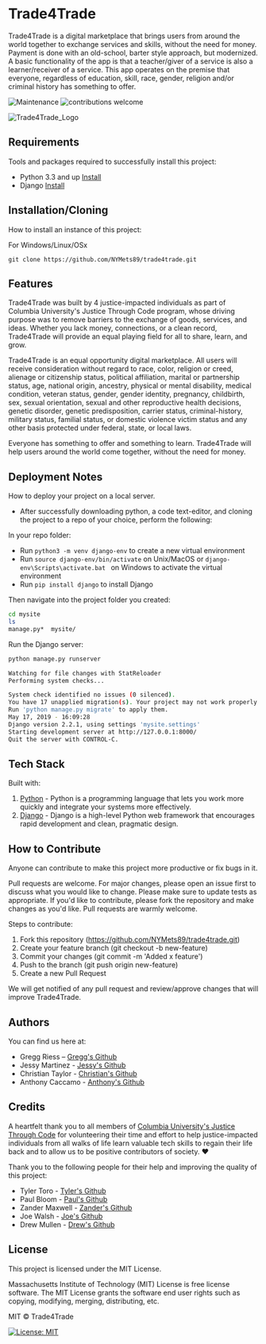 # Trade4Trade
Trade4Trade is a digital marketplace that brings users from around the world together to exchange services and skills, without the need for money. Payment is done with an old-school, barter style approach, but modernized. A basic functionality of the app is that a teacher/giver of a service is also a learner/receiver of a service. This app operates on the premise that everyone, regardless of education, skill, race, gender, religion and/or criminal history has something to offer. 

![Maintenance](https://img.shields.io/badge/Maintained%3F-yes-green.svg)
![contributions welcome](https://img.shields.io/badge/contributions-welcome-brightgreen.svg?style=flat)

![Trade4Trade_Logo](https://user-images.githubusercontent.com/90114424/147296073-0449919e-8d0b-4646-a334-fd4bdbc65fb4.PNG)


## Requirements
Tools and packages required to successfully install this project:
* Python 3.3 and up [Install](https://www.python.org/downloads/)
* Django [Install](https://docs.djangoproject.com/en/4.0/topics/install/)


## Installation/Cloning
How to install an instance of this project:

For Windows/Linux/OSx

`git clone https://github.com/NYMets89/trade4trade.git`
 
## Features
Trade4Trade was built by 4 justice-impacted individuals as part of Columbia University's Justice Through Code program, whose driving purpose was to remove barriers to the exchange of goods, services, and ideas. Whether you lack money, connections, or a clean record, Trade4Trade will provide an equal playing field for all to share, learn, and grow. 

Trade4Trade is an equal opportunity digital marketplace. All users will receive consideration without regard to race, color, religion or creed, alienage or citizenship status, political affiliation, marital or partnership status, age, national origin, ancestry, physical or mental disability, medical condition, veteran status, gender, gender identity, pregnancy, childbirth, sex, sexual orientation, sexual and other reproductive health decisions, genetic disorder, genetic predisposition, carrier status, criminal-history, military status, familial status, or domestic violence victim status and any other basis protected under federal, state, or local laws. 

Everyone has something to offer and something to learn. Trade4Trade will help users around the world come together, without the need for money.

## Deployment Notes
How to deploy your project on a local server. 
* After successfully downloading python, a code text-editor, and cloning the project to a repo of your choice, perform the following:

In your repo folder:

* Run ```python3 -m venv django-env``` to create a new virtual environment
* Run ``source django-env/bin/activate`` on Unix/MacOS or ```django-env\Scripts\activate.bat ``` on Windows to activate the virtual environment
* Run ```pip install django``` to install Django

Then navigate into the project folder you created:
```sh
cd mysite
ls
manage.py*  mysite/
```

Run the Django server:

```sh
python manage.py runserver

Watching for file changes with StatReloader
Performing system checks...

System check identified no issues (0 silenced).
You have 17 unapplied migration(s). Your project may not work properly until you apply the migrations for app(s): admin, auth, contenttypes, sessions.
Run 'python manage.py migrate' to apply them.
May 17, 2019 - 16:09:28
Django version 2.2.1, using settings 'mysite.settings'
Starting development server at http://127.0.0.1:8000/
Quit the server with CONTROL-C.
```

## Tech Stack
Built with:
1. [Python](https://www.python.org/) - Python is a programming language that lets you work more quickly and integrate your systems more effectively.
2. [Django](https://www.djangoproject.com/)  - Django is a high-level Python web framework that encourages rapid development and clean, pragmatic design.

## How to Contribute
Anyone can contribute to make this project more productive or fix bugs in it.  

Pull requests are welcome. For major changes, please open an issue first to discuss what you would like to change. Please make sure to update tests as appropriate. If you'd like to contribute, please fork the repository and make changes as you'd like. Pull requests are warmly welcome.

Steps to contribute:
1. Fork this repository (https://github.com/NYMets89/trade4trade.git)
2. Create your feature branch (git checkout -b new-feature)
3. Commit your changes (git commit -m 'Added x feature')
4. Push to the branch (git push origin new-feature)
5. Create a new Pull Request

We will get notified of any pull request and review/approve changes that will improve Trade4Trade.

## Authors
You can find us here at:

* Gregg Riess  – [Gregg's Github](https://github.com/NYMets89)
* Jessy Martinez - [Jessy's Github](https://github.com/Vamonosraza)
* Christian Taylor - [Christian's Github](https://github.com/jankyman)
* Anthony Caccamo - [Anthony's Github](https://github.com/Anthony-Caccamo) 

## Credits

A heartfelt thank you to all members of [Columbia University's Justice Through Code](https://centerforjustice.columbia.edu/justicethroughcode) for volunteering their time and effort to help justice-impacted individuals from all walks of life learn valuable tech skills to regain their life back and to allow us to be positive contributors of society. ❤️

Thank you to the following people for their help and improving the quality of this project:
* Tyler Toro - [Tyler's Github](https://github.com/tyler-toro)
* Paul Bloom - [Paul's Github](https://github.com/pab2163)
* Zander Maxwell - [Zander's Github](https://github.com/axelmax) 
* Joe Walsh - [Joe's Github](https://github.com/joewalsh) 
* Drew Mullen - [Drew's Github](https://github.com/drewmullen) 


## License

This project is licensed under the MIT License.

Massachusetts Institute of Technology (MIT) License is free license software. The MIT License grants the software end user rights such as copying, modifying, merging, distributing, etc.

MIT © Trade4Trade

[![License: MIT](https://img.shields.io/badge/License-MIT-yellow.svg)](https://opensource.org/licenses/MIT)

